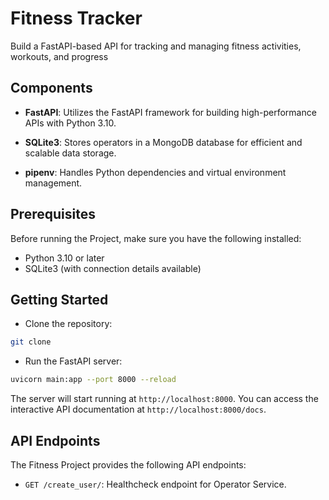 # Fitness Tracker

Build a FastAPI-based API for tracking and managing fitness activities, workouts, and progress

## Components

- **FastAPI**: Utilizes the FastAPI framework for building high-performance APIs with Python 3.10.
- **SQLite3**: Stores operators in a MongoDB database for efficient and scalable data storage.

- **pipenv**: Handles Python dependencies and virtual environment management.

## Prerequisites

Before running the Project, make sure you have the following installed:

- Python 3.10 or later
- SQLite3 (with connection details available)

## Getting Started

* Clone the repository:

```bash
git clone 

```

* Run the FastAPI server:

```bash
uvicorn main:app --port 8000 --reload
```

The server will start running at `http://localhost:8000`. You can access the interactive API documentation at `http://localhost:8000/docs`.

## API Endpoints

The Fitness Project provides the following API endpoints:

- `GET /create_user/`: Healthcheck endpoint for Operator Service.
